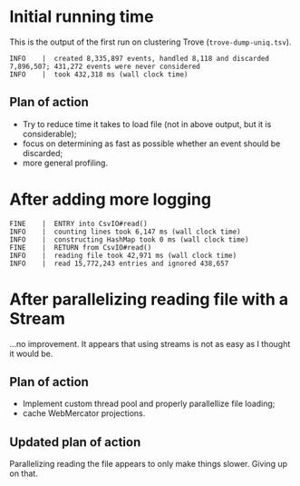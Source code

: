 # Initial running time
This is the output of the first run on clustering Trove (`trove-dump-uniq.tsv`).

    INFO    |  created 8,335,897 events, handled 8,118 and discarded 7,896,507; 431,272 events were never considered
    INFO    |  took 432,318 ms (wall clock time)

## Plan of action

  - Try to reduce time it takes to load file (not in above output, but it is considerable);
  - focus on determining as fast as possible whether an event should be discarded;
  - more general profiling.

# After adding more logging

    FINE    |  ENTRY into CsvIO#read()
    INFO    |  counting lines took 6,147 ms (wall clock time)
    INFO    |  constructing HashMap took 0 ms (wall clock time)
    FINE    |  RETURN from CsvIO#read()
    INFO    |  reading file took 42,971 ms (wall clock time)
    INFO    |  read 15,772,243 entries and ignored 438,657

# After parallelizing reading file with a Stream

...no improvement. It appears that using streams is not as easy as I thought it would be.

## Plan of action

  - Implement custom thread pool and properly parallellize file loading;
  - cache WebMercator projections.

## Updated plan of action

Parallelizing reading the file appears to only make things slower. Giving up on that.
